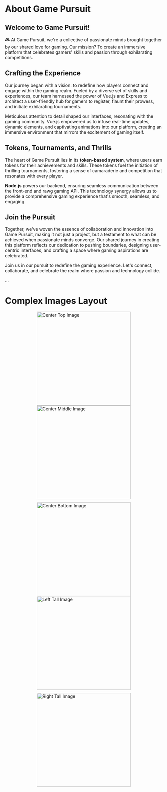 # About Game Pursuit

## Welcome to Game Pursuit!

🎮 At Game Pursuit, we're a collective of passionate minds brought together by our shared love for gaming. Our mission? To create an immersive platform that celebrates gamers' skills and passion through exhilarating competitions.

## **Crafting the Experience**

Our journey began with a vision: to redefine how players connect and engage within the gaming realm. Fueled by a diverse set of skills and experiences, our team harnessed the power of Vue.js and Express to architect a user-friendly hub for gamers to register, flaunt their prowess, and initiate exhilarating tournaments.

Meticulous attention to detail shaped our interfaces, resonating with the gaming community. Vue.js empowered us to infuse real-time updates, dynamic elements, and captivating animations into our platform, creating an immersive environment that mirrors the excitement of gaming itself.

## **Tokens, Tournaments, and Thrills**

The heart of Game Pursuit lies in its **token-based system**, where users earn tokens for their achievements and skills. These tokens fuel the initiation of thrilling tournaments, fostering a sense of camaraderie and competition that resonates with every player.

**Node.js** powers our backend, ensuring seamless communication between the front-end and rawg gaming API. This technology synergy allows us to provide a comprehensive gaming experience that's smooth, seamless, and engaging.

## **Join the Pursuit**

Together, we've woven the essence of collaboration and innovation into Game Pursuit, making it not just a project, but a testament to what can be achieved when passionate minds converge. Our shared journey in creating this platform reflects our dedication to pushing boundaries, designing user-centric interfaces, and crafting a space where gaming aspirations are celebrated.

Join us in our pursuit to redefine the gaming experience. Let's connect, collaborate, and celebrate the realm where passion and technology collide.

...

# Complex Images Layout

<div style="display: flex; justify-content: center; align-items: flex-start;">
  <div style="display: flex; flex-direction: column; align-items: center;">
    <img src="https://i.ibb.co/pZrHWNY/Game-Pursuit-Image-5.jpg" alt="Center Top Image" style="width: 300px; height: auto;">
    <img src="https://i.ibb.co/hs5g6PB/Game-Pursuit-Image-2.jpg" alt="Center Middle Image" style="width: 300px; height: auto; margin-bottom: 10px;">
    <img src="https://i.ibb.co/LR10pNJ/Game-Pursuit-Image-3.jpg" alt="Center Bottom Image" style="width: 300px; height: auto;">
    <img src="https://i.ibb.co/Kh5TvnY/Game-Pursuit-Image-4.jpg" alt="Left Tall Image" style="width: 300px; height: auto; margin-bottom: 10px;">
    <img src="https://i.ibb.co/T8gDzxJ/Game-Pursuit-Image.jpg" alt="Right Tall Image" style="width: 300px; height: auto;">
  </div>
</div>
